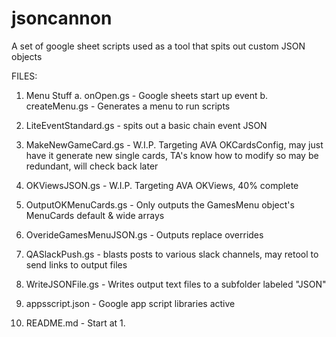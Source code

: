 # jsoncannon
A set of google sheet scripts used as a tool that spits out custom JSON objects

FILES:

1. Menu Stuff
 	a. onOpen.gs - Google sheets start up event 
 	b. createMenu.gs - Generates a menu to run scripts

2.  LiteEventStandard.gs - spits out a basic chain event JSON

3.  MakeNewGameCard.gs - W.I.P. Targeting AVA OKCardsConfig, may just have it generate new single cards, TA's know how to modify so may be redundant, will check back later

4.  OKViewsJSON.gs - W.I.P. Targeting AVA OKViews, 40% complete

5. OutputOKMenuCards.gs - Only outputs the GamesMenu object's MenuCards default & wide arrays

6. OverideGamesMenuJSON.gs	- Outputs replace overrides

7. QASlackPush.gs - blasts posts to various slack channels, may retool to send links to output files

8. WriteJSONFile.gs - Writes output text files to a subfolder labeled "JSON"

9. appsscript.json - Google app script libraries active

10. README.md - Start at 1.



